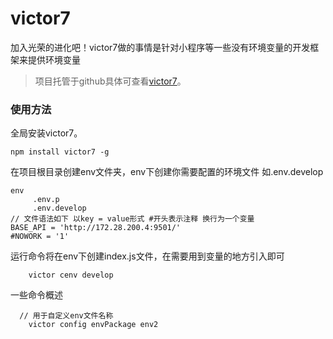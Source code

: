 # victor7
加入光荣的进化吧！victor7做的事情是针对小程序等一些没有环境变量的开发框架来提供环境变量

> 项目托管于github具体可查看[victor7](https://github.com/Jfs007/Victor7)。

### 使用方法

全局安装victor7。

```shell
npm install victor7 -g
```
在项目根目录创建env文件夹，env下创建你需要配置的环境文件 如.env.develop
```
env
	 .env.p
	 .env.develop
// 文件语法如下 以key = value形式 #开头表示注释 换行为一个变量
BASE_API = 'http://172.28.200.4:9501/'
#NOWORK = '1'
```
运行命令将在env下创建index.js文件，在需要用到变量的地方引入即可
```shell
	victor cenv develop
```

一些命令概述
```shell
  // 用于自定义env文件名称
	victor config envPackage env2 
```

